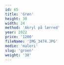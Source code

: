 ```yaml
---
id: 65
title: 'Grøn'
height: 30
width: 24
method: 'Akryl på lærred'
year: 2022
price: '1200'
fileName: 'IMG_3474.JPG'
medie: 'maleri'
slug: 'groen'
weight: '38'
---
```

